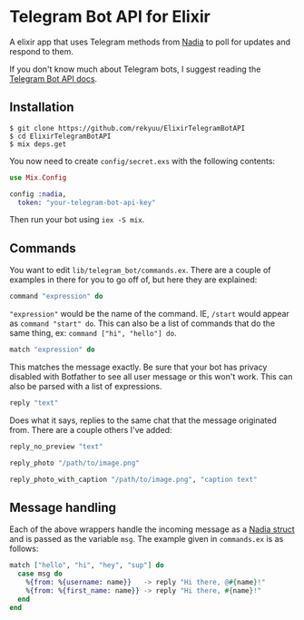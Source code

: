 # Telegram Bot API for Elixir

A elixir app that uses Telegram methods from [Nadia](https://github.com/zhyu/nadia) to poll for updates and respond to them.

If you don't know much about Telegram bots, I suggest reading the [Telegram Bot API docs](https://core.telegram.org/bots/api).

## Installation

```
$ git clone https://github.com/rekyuu/ElixirTelegramBotAPI
$ cd ElixirTelegramBotAPI
$ mix deps.get
```

You now need to create `config/secret.exs` with the following contents:

```elixir
use Mix.Config

config :nadia,
  token: "your-telegram-bot-api-key"
```

Then run your bot using `iex -S mix`.

## Commands

You want to edit `lib/telegram_bot/commands.ex`. There are a couple of examples in there for you to go off of, but here they are explained:

```elixir
command "expression" do
```

`"expression"` would be the name of the command. IE, `/start` would appear as `command "start" do`. This can also be a list of commands that do the same thing, ex: `command ["hi", "hello"] do`.

```elixir
match "expression" do
```

This matches the message exactly. Be sure that your bot has privacy disabled with Botfather to see all user message or this won't work. This can also be parsed with a list of expressions.

```elixir
reply "text"
```

Does what it says, replies to the same chat that the message originated from. There are a couple others I've added:

```elixir
reply_no_preview "text"

reply_photo "/path/to/image.png"

reply_photo_with_caption "/path/to/image.png", "caption text"
```

## Message handling

Each of the above wrappers handle the incoming message as a [Nadia struct](https://hexdocs.pm/nadia/Nadia.Model.html) and is passed as the variable `msg`. The example given in `commands.ex` is as follows: 

```elixir
match ["hello", "hi", "hey", "sup"] do
  case msg do
    %{from: %{username: name}}   -> reply "Hi there, @#{name}!"
    %{from: %{first_name: name}} -> reply "Hi there, #{name}!"
  end
end
```
